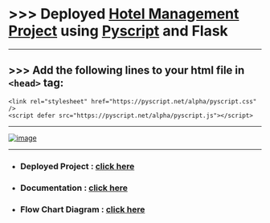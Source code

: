 # >>> Deployed [Hotel Management Project](https://neosalpha.herokuapp.com/mytable) using [Pyscript](https://pyscript.net/) and Flask

-------------------------------------------------

## >>> Add the following lines to your html file in `<head>` tag:

    <link rel="stylesheet" href="https://pyscript.net/alpha/pyscript.css" />
    <script defer src="https://pyscript.net/alpha/pyscript.js"></script>

------------------------------------------------

[![image](https://user-images.githubusercontent.com/50515418/181705454-27627e62-651d-46d9-b3e7-ac57eaca2187.png)](https://github.com/imvickykumar999/Hotel-Management-Website-using-Flask/blob/1cd25dd87a4900150e25c768bb09702cb9df83f6/templates/mytable.html#L181)

------------------------------------

- ### Deployed Project : [click here](https://neosalpha.herokuapp.com/mytable)
- ### Documentation : [click here](https://docs.google.com/document/d/1aGDd7RCSxmCz0ZylXsLIFH_Xpsg-GhFZYSmOBWTxNxc/edit?usp=sharing)
- ### Flow Chart Diagram : [click here](https://www.figma.com/file/MDO8WGHXA4IGT7afO2Ju1G/Hotel-Management?node-id=0%3A1)
